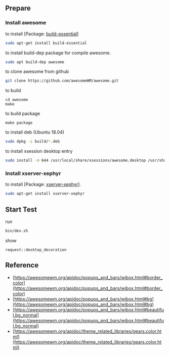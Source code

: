 
## Prepare

### Install awesome

to install [Package: [build-essential](https://packages.ubuntu.com/bionic/build-essential)]

``` sh
sudo apt-get install build-essential
```

to install build-dep package for compile awesome.

``` sh
sudo apt build-dep awesome
```

to clone awesome from github

``` sh
git clone https://github.com/awesomeWM/awesome.git
```

to build

```
cd awesome
make
```

to build package

```
make package
```

to install deb (Ubuntu 18.04)

``` sh
sudo dpkg -i build/*.deb
```

to install xsession desktop entry

```sh
sudo install -m 644 /usr/local/share/xsessions/awesome.desktop /usr/share/xsessions/awesome.desktop
```

### Install xserver-xephyr

to install [Package: [xserver-xephyr](https://packages.ubuntu.com/bionic/xserver-xephyr)].

``` sh
sudo apt-get install xserver-xephyr
```

## Start Test

run

``` sh
bin/dev.sh
```

show

```
request::desktop_decoration
```


## Reference

* [https://awesomewm.org/apidoc/popups_and_bars/wibox.html#border_color](https://awesomewm.org/apidoc/popups_and_bars/wibox.html#border_color)
* [https://awesomewm.org/apidoc/popups_and_bars/wibox.html#bg](https://awesomewm.org/apidoc/popups_and_bars/wibox.html#bg)
* [https://awesomewm.org/apidoc/popups_and_bars/wibox.html#beautiful.bg_normal](https://awesomewm.org/apidoc/popups_and_bars/wibox.html#beautiful.bg_normal)
* [https://awesomewm.org/apidoc/theme_related_libraries/gears.color.html](https://awesomewm.org/apidoc/theme_related_libraries/gears.color.html)

